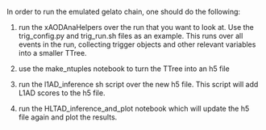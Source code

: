 In order to run the emulated gelato chain, one should do the following:

1) run the xAODAnaHelpers over the run that you want to look at. Use the trig_config.py and trig_run.sh files as an example. This runs over all events in the run, collecting trigger objects and other relevant variables into a smaller TTree.

2) use the make_ntuples notebook to turn the TTree into an h5 file

3) run the l1AD_inference sh script over the new h5 file. This script will add L1AD scores to the h5 file.

4) run the HLTAD_inference_and_plot notebook which will update the h5 file again and plot the results.
